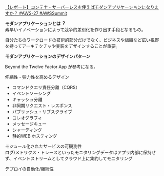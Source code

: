 
[【レポート】コンテナ・サーバーレスを使えばモダンアプリケーションになりますか？ #AWS-27 #AWSSummit](https://dev.classmethod.jp/articles/awssummit-aws-27/)

**モダンアプリケーションとは︖**  
素早いイノベーションによって競争的差別化を作り出す⼿段となるもの。

自分たちのワークロードの技術的部分だけでなく、ビジネスや組織など広い視野を持ってアーキテクチャや実装をデザインすることが重要。

**モダンアプリケーションのデザインパターン**  

Beyond the Twelve Factor App が参考になる。

伸縮性・弾⼒性を⾼めるデザイン
* コマンドクエリ責任分離（CQRS）
* イベントソーシング
* キャッシュ分離
* ⾮同期リクエスト・レスポンス
* パブリッシュ・サブスクライブ
* コレオグラフィ
* メッセージキュー
* シャーディング
* 静的WEB ホスティング

モジュール化されたサービスの可観測性  
ログ/メトリクス・トレースといったモニタリングデータはアプリ内部に保持せず、イベントストリームとしてクラウド上に集約してモニタリング

デプロイの⾃動化/継続性
